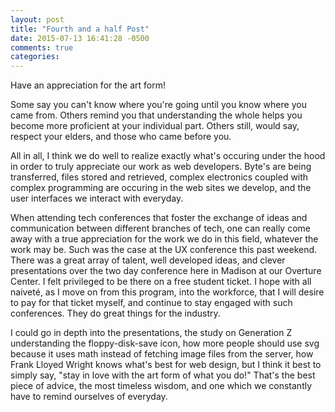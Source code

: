 ```yaml
---
layout: post
title: "Fourth and a half Post"
date: 2015-07-13 16:41:28 -0500
comments: true
categories: 
---
```

Have an appreciation for the art form!

Some say you can't know where you're going until you know where you came from. Others remind you that understanding the whole helps you become more proficient at your individual part. Others still, would say, respect your elders, and those who came before you.

All in all, I think we do well to realize exactly what's occuring under the hood in order to truly appreciate our work as web developers. Byte's are being transferred, files stored and retrieved, complex electronics coupled with complex programming are occuring in the web sites we develop, and the user interfaces we interact with everyday.

When attending tech conferences that foster the exchange of ideas and communication between different branches of tech, one can really come away with a true appreciation for the work we do in this field, whatever the work may be. Such was the case at the UX conference this past weekend. There was a great array of talent, well developed ideas, and clever presentations over the two day conference here in Madison at our Overture Center. I felt privileged to be there on a free student ticket. I hope with all naiveté, as I move on from this program, into the workforce, that I will desire to pay for that ticket myself, and continue to stay engaged with such conferences. They do great things for the industry.

I could go in depth into the presentations, the study on Generation Z understanding the floppy-disk-save icon, how more people should use svg because it uses math instead of fetching image files from the server, how Frank Lloyed Wright knows what's best for web design, but I think it best to simply say, "stay in love with the art form of what you do!" That's the best piece of advice, the most timeless wisdom, and one which we constantly have to remind ourselves of everyday. 